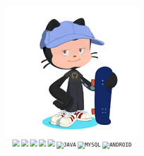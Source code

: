 <div id="header" align="center">  
	<img src="octocat.png" width="300" />
	<div>
		<code><img width="40px" src="https://cdn.jsdelivr.net/gh/devicons/devicon/icons/html5/html5-plain.svg" /></code>
		<code><img width="40px" src="https://cdn.jsdelivr.net/gh/devicons/devicon/icons/css3/css3-plain.svg" /></code>
		<code><img width="40px" src="https://cdn.jsdelivr.net/gh/devicons/devicon/icons/javascript/javascript-plain.svg" /></code>
		<code><img width="40px" src="https://cdn.jsdelivr.net/gh/devicons/devicon/icons/git/git-plain.svg" /></code>
		<code><img width="40px" src="https://cdn.jsdelivr.net/gh/devicons/devicon/icons/github/github-original.svg" /></code>
		<code><img width="40px" src="https://cdn.jsdelivr.net/gh/devicons/devicon/icons/java/java-original.svg" title = "JAVA"/></code>
		<code><img width="40px" src="https://cdn.jsdelivr.net/gh/devicons/devicon/icons/mysql/mysql-original.svg" title = "MYSQL"/></code>
		<code><img width="40px" src="https://cdn.jsdelivr.net/gh/devicons/devicon/icons/android/android-original.svg" title = "ANDROID"/></code>
	</div>
</div>
